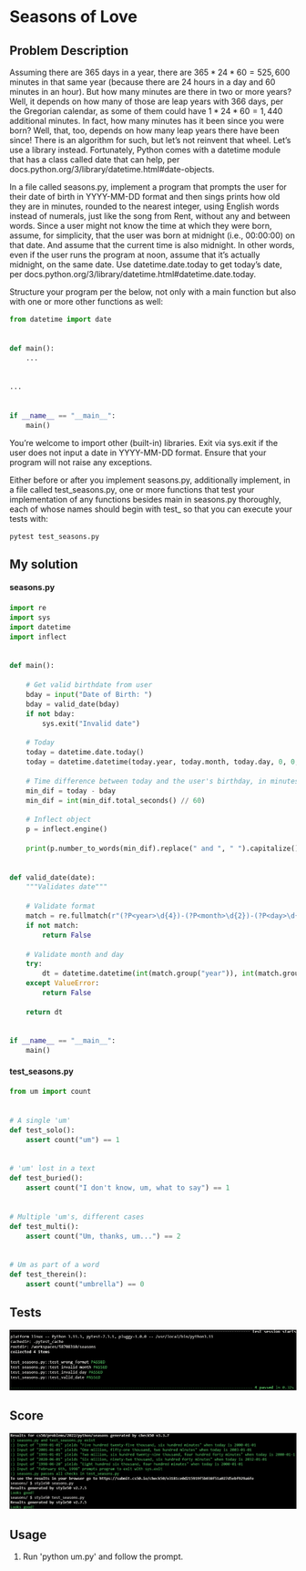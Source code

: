 # Seasons of Love

## Problem Description

Assuming there are 365 days in a year, there are $365 * 24 * 60 = 525,600$ minutes in that same year (because there are 24 hours in a day and 60 minutes in an hour). But how many minutes are there in two or more years? Well, it depends on how many of those are leap years with 366 days, per the Gregorian calendar, as some of them could have $1 * 24 * 60 = 1,440$ additional minutes. In fact, how many minutes has it been since you were born? Well, that, too, depends on how many leap years there have been since! There is an algorithm for such, but let’s not reinvent that wheel. Let’s use a library instead. Fortunately, Python comes with a datetime module that has a class called date that can help, per docs.python.org/3/library/datetime.html#date-objects.

In a file called seasons.py, implement a program that prompts the user for their date of birth in YYYY-MM-DD format and then sings prints how old they are in minutes, rounded to the nearest integer, using English words instead of numerals, just like the song from Rent, without any and between words. Since a user might not know the time at which they were born, assume, for simplicity, that the user was born at midnight (i.e., 00:00:00) on that date. And assume that the current time is also midnight. In other words, even if the user runs the program at noon, assume that it’s actually midnight, on the same date. Use datetime.date.today to get today’s date, per docs.python.org/3/library/datetime.html#datetime.date.today.

Structure your program per the below, not only with a main function but also with one or more other functions as well:

```python
from datetime import date


def main():
    ...


...


if __name__ == "__main__":
    main()
```

You’re welcome to import other (built-in) libraries. Exit via sys.exit if the user does not input a date in YYYY-MM-DD format. Ensure that your program will not raise any exceptions.

Either before or after you implement seasons.py, additionally implement, in a file called test_seasons.py, one or more functions that test your implementation of any functions besides main in seasons.py thoroughly, each of whose names should begin with test_ so that you can execute your tests with:

```
pytest test_seasons.py
```

## My solution

#### seasons.py

```python
import re
import sys
import datetime
import inflect


def main():

    # Get valid birthdate from user
    bday = input("Date of Birth: ")
    bday = valid_date(bday)
    if not bday:
        sys.exit("Invalid date")

    # Today
    today = datetime.date.today()
    today = datetime.datetime(today.year, today.month, today.day, 0, 0, 0)

    # Time difference between today and the user's birthday, in minutes
    min_dif = today - bday
    min_dif = int(min_dif.total_seconds() // 60)

    # Inflect object
    p = inflect.engine()

    print(p.number_to_words(min_dif).replace(" and ", " ").capitalize() + " minutes")


def valid_date(date):
    """Validates date"""

    # Validate format
    match = re.fullmatch(r"(?P<year>\d{4})-(?P<month>\d{2})-(?P<day>\d{2})", date)
    if not match:
        return False

    # Validate month and day
    try:
        dt = datetime.datetime(int(match.group("year")), int(match.group("month")), int(match.group("day")), 0, 0, 0)
    except ValueError:
        return False

    return dt


if __name__ == "__main__":
    main()
```

#### test_seasons.py

```python
from um import count


# A single 'um'
def test_solo():
    assert count("um") == 1


# 'um' lost in a text
def test_buried():
    assert count("I don't know, um, what to say") == 1


# Multiple 'um's, different cases
def test_multi():
    assert count("Um, thanks, um...") == 2


# Um as part of a word
def test_therein():
    assert count("umbrella") == 0
```

## Tests

![All passed](./resources/tests.png)

## Score

![All good](./resources/score.png)

## Usage

1. Run 'python um.py' and follow the prompt.
